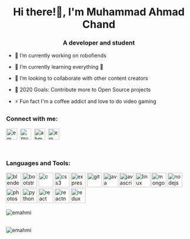 <h1 align="center">Hi there!👋, I'm Muhammad Ahmad Chand</h1>
<h3 align="center">A developer and student</h3>

- 🔭 I’m currently working on robofiends

- 🌱 I’m currently learning everything 🤣

- 👯 I’m looking to collaborate with other content creators

- 🥅 2020 Goals: Contribute more to Open Source projects

- ⚡ Fun fact I'm a coffee addict and love to do video gaming
<h3>Connect with me:</h3>
<p align="left">
<a href="https://twitter.com/em_ahmii" target="blank"><img align="center" src="https://cdn.jsdelivr.net/npm/simple-icons@3.0.1/icons/twitter.svg" alt="em_ahmii" height="30" width="30" /></a>&nbsp;
<a href="https://linkedin.com/in/muhammad-ahmad-chand-740923176" target="blank"><img align="center" src="https://cdn.jsdelivr.net/npm/simple-icons@3.0.1/icons/linkedin.svg" alt="muhammad-ahmad-chand-740923176" height="30" width="30" /></a>&nbsp;
<a href="https://fb.com/ahmad.chand.148" target="blank"><img align="center" src="https://cdn.jsdelivr.net/npm/simple-icons@3.0.1/icons/facebook.svg" alt="ahmad.chand.148" height="30" width="30" /></a>&nbsp;
<a href="https://instagram.com/em_ahmi" target="blank"><img align="center" src="https://cdn.jsdelivr.net/npm/simple-icons@3.0.1/icons/instagram.svg" alt="em_ahmi" height="30" width="30" /></a>
</p>
<br>
<h3>Languages and Tools:</h3>
<p align="left"><img src="https://download.blender.org/branding/community/blender_community_badge_white.svg" alt="blender" width="40" height="40"/> <img src="https://devicons.github.io/devicon/devicon.git/icons/bootstrap/bootstrap-plain.svg" alt="bootstrap" width="40" height="40"/> <img src="https://devicons.github.io/devicon/devicon.git/icons/c/c-original.svg" alt="c" width="40" height="40"/> <img src="https://devicons.github.io/devicon/devicon.git/icons/css3/css3-original-wordmark.svg" alt="css3" width="40" height="40"/> <img src="https://devicons.github.io/devicon/devicon.git/icons/express/express-original-wordmark.svg" alt="express" width="40" height="40"/> <img src="https://www.vectorlogo.zone/logos/git-scm/git-scm-icon.svg" alt="git" width="40" height="40"/> <img src="https://devicons.github.io/devicon/devicon.git/icons/java/java-original-wordmark.svg" alt="java" width="40" height="40"/> <img src="https://devicons.github.io/devicon/devicon.git/icons/javascript/javascript-original.svg" alt="javascript" width="40" height="40"/> <img src="https://devicons.github.io/devicon/devicon.git/icons/linux/linux-original.svg" alt="linux" width="40" height="40"/> <img src="https://devicons.github.io/devicon/devicon.git/icons/mongodb/mongodb-original-wordmark.svg" alt="mongodb" width="40" height="40"/> <img src="https://devicons.github.io/devicon/devicon.git/icons/nodejs/nodejs-original-wordmark.svg" alt="nodejs" width="40" height="40"/> <img src="https://devicons.github.io/devicon/devicon.git/icons/photoshop/photoshop-plain.svg" alt="photoshop" width="40" height="40"/> <img src="https://devicons.github.io/devicon/devicon.git/icons/python/python-original.svg" alt="python" width="40" height="40"/> <img src="https://devicons.github.io/devicon/devicon.git/icons/react/react-original-wordmark.svg" alt="react" width="40" height="40"/> <img src="https://reactnative.dev/img/header_logo.svg" alt="reactnative" width="40" height="40"/> <img src="https://devicons.github.io/devicon/devicon.git/icons/redux/redux-original.svg" alt="redux" width="40" height="40"/></p>

<p><img align="left" src="https://github-readme-stats.vercel.app/api/top-langs/?username=emahmi&layout=compact" alt="emahmi" /></p>
<br><br>
<p>&nbsp;<img align="left" src="https://github-readme-stats.vercel.app/api?username=emahmi&show_icons=true" alt="emahmi" /></p>
